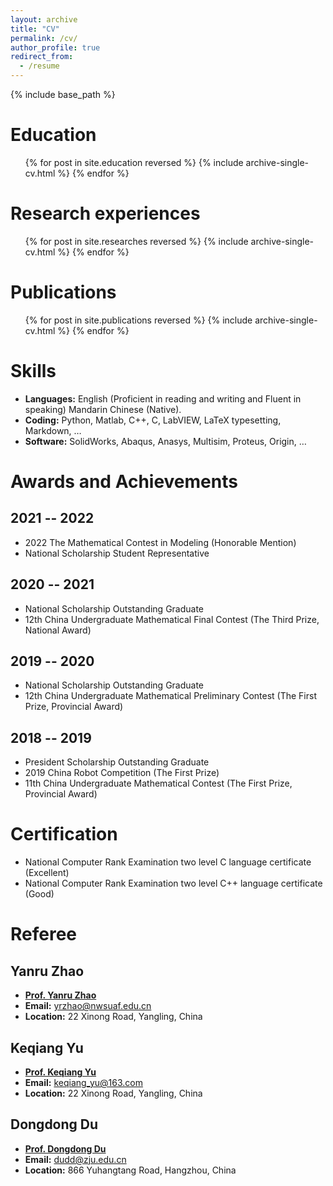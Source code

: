 ```yaml
---
layout: archive
title: "CV"
permalink: /cv/
author_profile: true
redirect_from:
  - /resume
---
```


{% include base_path %}

Education
======
<ul>{% for post in site.education reversed %}
    {% include archive-single-cv.html %}
  {% endfor %}</ul>

Research experiences
======
  <ul>{% for post in site.researches reversed %}
    {% include archive-single-cv.html %}
  {% endfor %}</ul>

Publications
======
  <ul>{% for post in site.publications reversed %}
    {% include archive-single-cv.html %}
  {% endfor %}</ul>
  
Skills
======
* **Languages:** English (Proficient in reading and writing and Fluent in speaking) Mandarin Chinese (Native).
* **Coding:** Python, Matlab, C++, C, LabVIEW, LaTeX typesetting, Markdown, …
* **Software:** SolidWorks, Abaqus, Anasys, Multisim, Proteus, Origin, …

Awards and Achievements
======

2021 -- 2022
------
* 2022 The Mathematical Contest in Modeling (Honorable Mention)
* National Scholarship Student Representative

2020 -- 2021
------
* National Scholarship Outstanding Graduate
* 12th China Undergraduate Mathematical Final Contest (The Third Prize, National Award)

2019 -- 2020
------
* National Scholarship Outstanding Graduate
* 12th China Undergraduate Mathematical Preliminary Contest (The First Prize, Provincial Award)

2018 -- 2019
------
* President Scholarship Outstanding Graduate
* 2019 China Robot Competition (The First Prize)
* 11th China Undergraduate Mathematical Contest (The First Prize, Provincial Award)

Certification
======
* National Computer Rank Examination two level C language certificate (Excellent)
* National Computer Rank Examination two level C++ language certificate (Good)
 
Referee
======

Yanru Zhao
------
* [**Prof. Yanru Zhao**](https://cmee.nwsuaf.edu.cn/szdw/gjzcry/396312.htm)
* **Email:** [yrzhao@nwsuaf.edu.cn](yrzhao@nwsuaf.edu.cn)
* **Location:** 22 Xinong Road, Yangling, China

Keqiang Yu
------
* [**Prof. Keqiang Yu**](https://cmee.nwsuaf.edu.cn/szdw/gjzcry/319400.htm)
* **Email:** [keqiang_yu@163.com](keqiang_yu@163.com)
* **Location:** 22 Xinong Road, Yangling, China

Dongdong Du
------
* [**Prof. Dongdong Du**](https://person.zju.edu.cn/Dudd)
* **Email:** [dudd@zju.edu.cn](dudd@zju.edu.cn)
* **Location:** 866 Yuhangtang Road, Hangzhou, China
